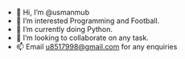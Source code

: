 - 👋 Hi, I’m @usmanmub
- 👀 I’m interested Programming and Football.
- 🌱 I’m currently doing Python.
- 💞️ I’m looking to collaborate on any task.
- 📫 Email u8517998@gmail.com for any enquiries

<!---
usmanmub/usmanmub is a ✨ special ✨ repository because its `README.md` (this file) appears on your GitHub profile.
You can click the Preview link to take a look at your changes.
--->
